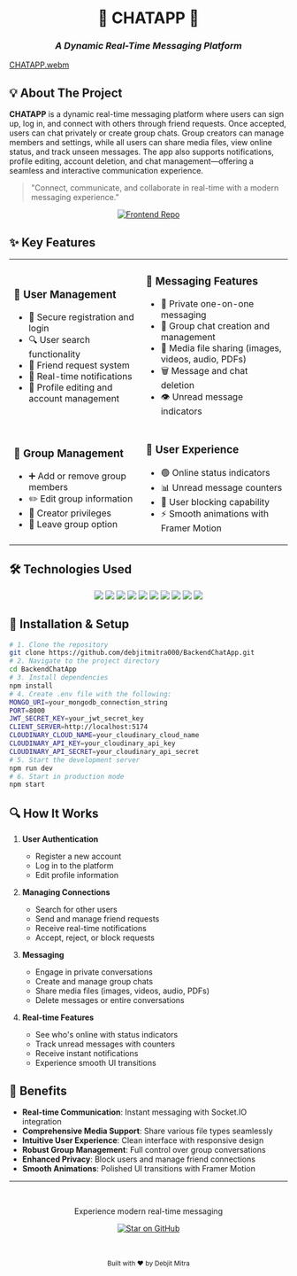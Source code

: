 # <div align="center">💬 CHATAPP 💬</div>
### <div align="center">*A Dynamic Real-Time Messaging Platform*</div>

[CHATAPP.webm](https://github.com/user-attachments/assets/33edb1cb-b49b-4050-bdfe-52323b1b9937)


## 💡 About The Project

**CHATAPP** is a dynamic real-time messaging platform where users can sign up, log in, and connect with others through friend requests. Once accepted, users can chat privately or create group chats. Group creators can manage members and settings, while all users can share media files, view online status, and track unseen messages. The app also supports notifications, profile editing, account deletion, and chat management—offering a seamless and interactive communication experience.

> "Connect, communicate, and collaborate in real-time with a modern messaging experience."

<div align="center">
  <a href="https://github.com/debjitmitra000/FrontendChatApp">
    <img src="https://img.shields.io/badge/💻_Visit_Frontend_Repository-171515?style=for-the-badge&logo=react&logoColor=61DAFB" alt="Frontend Repo"/>
  </a>
</div>

## ✨ Key Features

<table>
  <tr>
    <td>
      <h3>👤 User Management</h3>
      <ul>
        <li>🔐 Secure registration and login</li>
        <li>🔍 User search functionality</li>
        <li>👥 Friend request system</li>
        <li>🔔 Real-time notifications</li>
        <li>📝 Profile editing and account management</li>
      </ul>
    </td>
    <td>
      <h3>💬 Messaging Features</h3>
      <ul>
        <li>📨 Private one-on-one messaging</li>
        <li>👥 Group chat creation and management</li>
        <li>📁 Media file sharing (images, videos, audio, PDFs)</li>
        <li>🗑️ Message and chat deletion</li>
        <li>👁️ Unread message indicators</li>
      </ul>
    </td>
  </tr>
  <tr>
    <td>
      <h3>👥 Group Management</h3>
      <ul>
        <li>➕ Add or remove group members</li>
        <li>✏️ Edit group information</li>
        <li>👑 Creator privileges</li>
        <li>🚪 Leave group option</li>
      </ul>
    </td>
    <td>
      <h3>🎯 User Experience</h3>
      <ul>
        <li>🟢 Online status indicators</li>
        <li>📊 Unread message counters</li>
        <li>🚫 User blocking capability</li>
        <li>⚡ Smooth animations with Framer Motion</li>
      </ul>
    </td>
  </tr>
</table>

## 🛠️ Technologies Used

<div align="center">
  
  <img src="https://img.shields.io/badge/React-20232A?style=for-the-badge&logo=react&logoColor=61DAFB" />
  <img src="https://img.shields.io/badge/Node.js-339933?style=for-the-badge&logo=nodedotjs&logoColor=white" />
  <img src="https://img.shields.io/badge/Express-000000?style=for-the-badge&logo=express&logoColor=white" />
  <img src="https://img.shields.io/badge/MongoDB-4EA94B?style=for-the-badge&logo=mongodb&logoColor=white" />

  <img src="https://img.shields.io/badge/Tailwind_CSS-38B2AC?style=for-the-badge&logo=tailwind-css&logoColor=white" />
  <img src="https://img.shields.io/badge/Redux-764ABC?style=for-the-badge&logo=redux&logoColor=white" />
  <img src="https://img.shields.io/badge/Socket.io-010101?style=for-the-badge&logo=socket.io&logoColor=white" />
  <img src="https://img.shields.io/badge/JWT-000000?style=for-the-badge&logo=JSON%20web%20tokens&logoColor=white" />
  
  <img src="https://img.shields.io/badge/Cloudinary-3448C5?style=for-the-badge&logo=cloudinary&logoColor=white" />
  <img src="https://img.shields.io/badge/Framer_Motion-0055FF?style=for-the-badge&logo=framer&logoColor=white" />
  
</div>

## 🚀 Installation & Setup

```bash
# 1. Clone the repository
git clone https://github.com/debjitmitra000/BackendChatApp.git
# 2. Navigate to the project directory
cd BackendChatApp
# 3. Install dependencies
npm install
# 4. Create .env file with the following:
MONGO_URI=your_mongodb_connection_string
PORT=8000
JWT_SECRET_KEY=your_jwt_secret_key
CLIENT_SERVER=http://localhost:5174
CLOUDINARY_CLOUD_NAME=your_cloudinary_cloud_name
CLOUDINARY_API_KEY=your_cloudinary_api_key
CLOUDINARY_API_SECRET=your_cloudinary_api_secret
# 5. Start the development server
npm run dev
# 6. Start in production mode
npm start
```

## 🔍 How It Works

1. **User Authentication**
   - Register a new account
   - Log in to the platform
   - Edit profile information

2. **Managing Connections**
   - Search for other users
   - Send and manage friend requests
   - Receive real-time notifications
   - Accept, reject, or block requests

3. **Messaging**
   - Engage in private conversations
   - Create and manage group chats
   - Share media files (images, videos, audio, PDFs)
   - Delete messages or entire conversations

4. **Real-time Features**
   - See who's online with status indicators
   - Track unread messages with counters
   - Receive instant notifications
   - Experience smooth UI transitions


## 🌟 Benefits

- **Real-time Communication**: Instant messaging with Socket.IO integration
- **Comprehensive Media Support**: Share various file types seamlessly
- **Intuitive User Experience**: Clean interface with responsive design
- **Robust Group Management**: Full control over group conversations
- **Enhanced Privacy**: Block users and manage friend connections
- **Smooth Animations**: Polished UI transitions with Framer Motion

---

<div align="center">
  <br>
  <p>Experience modern real-time messaging</p>
  
  <!-- BACKEND STAR BUTTON - Use this for the backend repository -->
  <a href="https://github.com/debjitmitra000/BackendChatApp/stargazers">
    <img src="https://img.shields.io/badge/⭐_Star_This_Repo-171515?style=for-the-badge&logo=github&logoColor=white" alt="Star on GitHub"/>
  </a>
  
  <br><br>
  <sub>Built with ❤️ by Debjit Mitra</sub>
</div>
